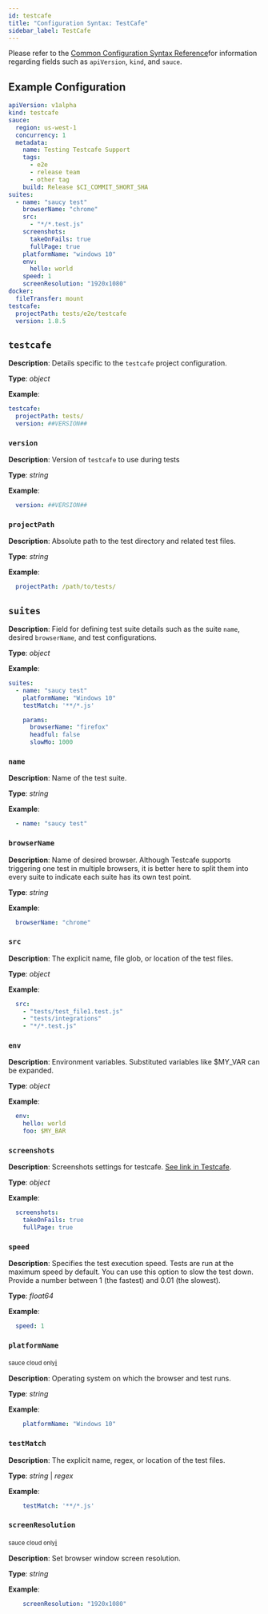 ```yaml
---
id: testcafe
title: "Configuration Syntax: TestCafe"
sidebar_label: TestCafe
---
```


Please refer to the [Common Configuration Syntax Reference](/testrunner-toolkit/configuration#common-syntax-reference)for information regarding fields such as `apiVersion`, `kind`, and `sauce`.

## Example Configuration

```yaml
apiVersion: v1alpha
kind: testcafe
sauce:
  region: us-west-1
  concurrency: 1
  metadata:
    name: Testing Testcafe Support
    tags:
      - e2e
      - release team
      - other tag
    build: Release $CI_COMMIT_SHORT_SHA
suites:
  - name: "saucy test"
    browserName: "chrome"
    src:
      - "*/*.test.js"
    screenshots:
      takeOnFails: true
      fullPage: true
    platformName: "windows 10"
    env:
      hello: world
    speed: 1
    screenResolution: "1920x1080"
docker:
  fileTransfer: mount
testcafe:
  projectPath: tests/e2e/testcafe
  version: 1.8.5
```

## `testcafe`

__Description__: Details specific to the `testcafe` project configuration.

__Type__: *object*

__Example__:
```yaml
testcafe:
  projectPath: tests/
  version: ##VERSION##
```

### `version`

__Description__: Version of `testcafe` to use during tests

__Type__: *string*

__Example__:
```yaml
  version: ##VERSION##
```

### `projectPath`

__Description__: Absolute path to the test directory and related test files.

__Type__: *string*

__Example__:
```yaml
  projectPath: /path/to/tests/
```

## `suites`

__Description__: Field for defining test suite details such as the suite `name`, desired `browserName`, and test configurations.

__Type__: *object*

__Example__:
```yaml
suites:
  - name: "saucy test"
    platformName: "Windows 10"
    testMatch: '**/*.js'

    params:
      browserName: "firefox"
      headful: false
      slowMo: 1000
```

### `name`

__Description__: Name of the test suite.

__Type__: *string*

__Example__:
```yaml
  - name: "saucy test"
```

### `browserName`

__Description__: Name of desired browser. Although Testcafe supports triggering one test in multiple browsers, it is better here to split them into every suite to indicate each suite has its own test point.

__Type__: *string*

__Example__:
```yaml
  browserName: "chrome"
```

### `src`

__Description__: The explicit name, file glob, or location of the test files.

__Type__: *object*

__Example__:
```yaml
  src:
    - "tests/test_file1.test.js"
    - "tests/integrations"
    - "*/*.test.js"
```

### `env`

__Description__: Environment variables. Substituted variables like $MY_VAR can be expanded.

__Type__: *object*

__Example__:
```yaml
  env:
    hello: world
    foo: $MY_BAR
```

### `screenshots`

__Description__: Screenshots settings for testcafe. [See link in Testcafe](https://devexpress.github.io/testcafe/documentation/reference/configuration-file.html#screenshots).

__Type__: *object*

__Example__:
```yaml
  screenshots:
    takeOnFails: true
    fullPage: true
```

### `speed`

__Description__: Specifies the test execution speed. Tests are run at the maximum speed by default. You can use this option to slow the test down. Provide a number between 1 (the fastest) and 0.01 (the slowest).

__Type__: *float64*

__Example__:
```yaml
  speed: 1
```

### `platformName`

<p><small><Highlight color="#ad1415">sauce cloud only</Highlight></small><a href="/testrunner-toolkit/running-tests#test-on-sauce-labs">ℹ</a></p>

__Description__: Operating system on which the browser and test runs.

__Type__: *string*

__Example__:
```yaml
    platformName: "Windows 10"
```

### `testMatch`

__Description__: The explicit name, regex, or location of the test files.

__Type__: *string* | *regex*

__Example__:
```yaml
    testMatch: '**/*.js'
```

### `screenResolution`

<p><small><Highlight color="#ad1415">sauce cloud only</Highlight></small><a href="/testrunner-toolkit/running-tests#test-on-sauce-labs">ℹ</a></p>

__Description__: Set browser window screen resolution.

__Type__: *string*

__Example__:
```yaml
    screenResolution: "1920x1080"
```
